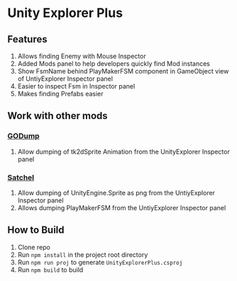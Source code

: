# Unity Explorer Plus

## Features

1. Allows finding Enemy with Mouse Inspector
2. Added Mods panel to help developers quickly find Mod instances
3. Show FsmName behind PlayMakerFSM component in GameObject view of UntiyExplorer Inspector panel
4. Easier to inspect Fsm in Inspector panel
5. Makes finding Prefabs easier

## Work with other mods

### [GODump](https://github.com/jngo102/HollowKnight.GODump)

1. Allow dumping of tk2dSprite Animation from the UnityExplorer Inspector panel

### [Satchel](https://github.com/PrashantMohta/Satchel)

1. Allow dumping of UnityEngine.Sprite as png from the UntiyExplorer Inspector panel
2. Allows dumping PlayMakerFSM from the UntiyExplorer Inspector panel

## How to Build

1. Clone repo
2. Run `npm install` in the project root directory
3. Run `npm run proj` to generate `UnityExplorerPlus.csproj`
4. Run `npm build` to build
